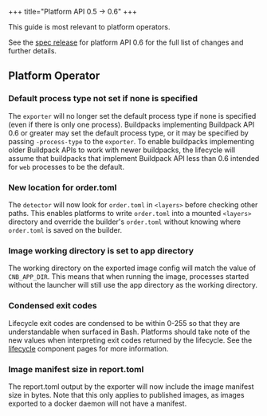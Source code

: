 +++
title="Platform API 0.5 -> 0.6"
+++

<!--more-->

This guide is most relevant to platform operators.

See the [spec release](https://github.com/buildpacks/spec/releases/tag/platform%2Fv0.6) for platform API 0.6 for the full list of changes and further details.

## Platform Operator

### Default process type not set if none is specified

The `exporter` will no longer set the default process type if none is specified (even if there is only one process). Buildpacks implementing Buildpack API 0.6 or greater may set the default process type, or it may be specified by passing `-process-type` to the `exporter`. To enable buildpacks implementing older Buildpack APIs to work with newer buildpacks, the lifecycle will assume that buildpacks that implement Buildpack API less than 0.6 intended for `web` processes to be the default.

### New location for order.toml

The `detector` will now look for `order.toml` in `<layers>` before checking other paths. This enables platforms to write `order.toml` into a mounted `<layers>` directory and override the builder's `order.toml` without knowing where `order.toml` is saved on the builder.

### Image working directory is set to app directory

The working directory on the exported image config will match the value of `CNB_APP_DIR`. This means that when running the image, processes started without the launcher will still use the app directory as the working directory.

### Condensed exit codes

Lifecycle exit codes are condensed to be within 0-255 so that they are understandable when surfaced in Bash. Platforms should take note of the new values when interpreting exit codes returned by the lifecycle. See the [lifecycle][lifecycle] component pages for more information.

### Image manifest size in report.toml

The report.toml output by the exporter will now include the image manifest size in bytes. Note that this only applies to published images, as images exported to a docker daemon will not have a manifest.

[lifecycle]: /docs/concepts/components/lifecycle/
